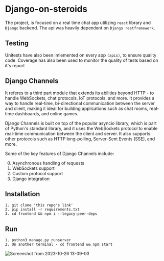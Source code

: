 # Django-on-steroids

The project, is focused on a real time chat app utilizing `react` library and `Django` backend.
The api was heavily dependent on `Django restframework`. 

## Testing
Unitests have also been imlemented on every app `(apis)`,
to ensure quality code.
Coverage has also been used to monitor the quality of tests based on it's report

## Django Channels
It referes to a third part module that extends its abilities beyond HTTP - to handle WebSockets, chat protocols, IoT protocols, and more.
It provides a way to handle real-time, bi-directional communication between the server and client, making it ideal for building applications such as chat rooms, real-time dashboards, and online games.

Django Channels is built on top of the popular asyncio library, which is part of Python's standard library, and it uses the WebSockets protocol to enable real-time communication between the client and server. It also supports other protocols such as HTTP long-polling, Server-Sent Events (SSE), and more.

Some of the key features of Django Channels include:

0. Asynchronous handling of requests
1. WebSockets support
2. Custom protocol support
3. Django integration
    
## Installation
    1. git clone 'this repo's link'
    2. pip install -r requirements.txt
    3. cd frontend && npm i --legacy-peer-deps
    
## Run
    1. python3 manage.py runserver
    2. On another terminal - cd frontend && npm start 
![Screenshot from 2023-10-26 13-09-03](https://github.com/Morvin-Ian/django-on-steroids/assets/78966128/bc9dfcc8-6bf6-4374-bb3f-9d554aeefb68)


